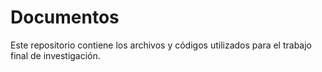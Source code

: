 # Documentos
Este repositorio contiene los archivos y códigos utilizados para el trabajo final de investigación.
